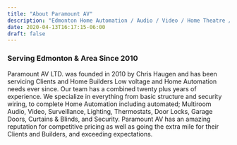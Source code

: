 ```yaml
---
title: "About Paramount AV"
description: "Edmonton Home Automation / Audio / Video / Home Theatre / Security / Surveillance"
date: 2020-04-13T16:17:15-06:00
draft: false
---
```


<section class="section-sm">
    <div class="container">
        <div class="row justify-content-sm-center">
            <div class="col-md-10 col-xl-8">
                <h3>Serving Edmonton & Area Since 2010</h3>
                <p>Paramount AV LTD. was founded in 2010 by Chris Haugen and has been servicing Clients and Home Builders Low voltage and Home Automation needs ever since. Our team has a combined twenty plus years of experience. We specialize in everything from basic structure and security wiring, to complete Home Automation including automated; Multiroom Audio, Video, Surveillance, Lighting, Thermostats, Door Locks, Garage Doors, Curtains & Blinds, and Security. Paramount AV has an amazing reputation for competitive pricing as well as going the extra mile for their Clients and Builders, and exceeding expectations.</p>
            </div>
        </div>
    </div>
</section>
